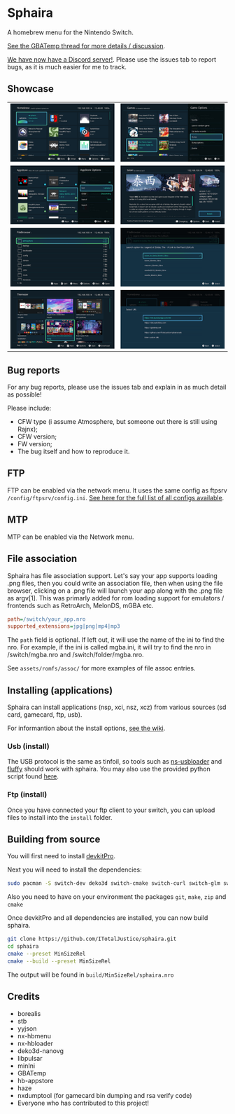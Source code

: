 # Sphaira

A homebrew menu for the Nintendo Switch.

[See the GBATemp thread for more details / discussion](https://gbatemp.net/threads/sphaira-hbmenu-replacement.664523/).

[We have now have a Discord server!](https://discord.gg/8vZBsrprEc). Please use the issues tab to report bugs, as it is much easier for me to track.

## Showcase

|                          |                          |
:-------------------------:|:-------------------------:
![Img](assets/screenshots/homebrew.jpg) | ![Img](assets/screenshots/games.jpg)
![Img](assets/screenshots/appstore.jpg) | ![Img](assets/screenshots/appstore_page.jpg)
![Img](assets/screenshots/file_browser.jpg) | ![Img](assets/screenshots/launch_options.jpg)
![Img](assets/screenshots/themezer.jpg) | ![Img](assets/screenshots/web.jpg)

## Bug reports

For any bug reports, please use the issues tab and explain in as much detail as possible!

Please include:

- CFW type (i assume Atmosphere, but someone out there is still using Rajnx);
- CFW version;
- FW version;
- The bug itself and how to reproduce it.

## FTP

FTP can be enabled via the network menu. It uses the same config as ftpsrv `/config/ftpsrv/config.ini`. [See here for the full list
of all configs available](https://github.com/ITotalJustice/ftpsrv/blob/master/assets/config.ini.template).

## MTP

MTP can be enabled via the Network menu.

## File association

Sphaira has file association support. Let's say your app supports loading .png files, then you could write an association file, then when using the file browser, clicking on a .png file will launch your app along with the .png file as argv[1]. This was primarly added for rom loading support for emulators / frontends such as RetroArch, MelonDS, mGBA etc.

```ini
path=/switch/your_app.nro
supported_extensions=jpg|png|mp4|mp3
```

The `path` field is optional. If left out, it will use the name of the ini to find the nro. For example, if the ini is called mgba.ini, it will try to find the nro in /switch/mgba.nro and /switch/folder/mgba.nro.

See `assets/romfs/assoc/` for more examples of file assoc entries.

## Installing (applications)

Sphaira can install applications (nsp, xci, nsz, xcz) from various sources (sd card, gamecard, ftp, usb).

For informantion about the install options, [see the wiki](https://github.com/ITotalJustice/sphaira/wiki/Install).

### Usb (install)

The USB protocol is the same as tinfoil, so tools such as [ns-usbloader](https://github.com/developersu/ns-usbloader) and [fluffy](https://github.com/fourminute/Fluffy) should work with sphaira. You may also use the provided python script found [here](tools/usb_install_pc.py).

### Ftp (install)

Once you have connected your ftp client to your switch, you can upload files to install into the `install` folder.

## Building from source

You will first need to install [devkitPro](https://devkitpro.org/wiki/Getting_Started).

Next you will need to install the dependencies:
```sh
sudo pacman -S switch-dev deko3d switch-cmake switch-curl switch-glm switch-zlib switch-mbedtls
```

Also you need to have on your environment the packages `git`, `make`, `zip` and `cmake`

Once devkitPro and all dependencies are installed, you can now build sphaira.

```sh
git clone https://github.com/ITotalJustice/sphaira.git
cd sphaira
cmake --preset MinSizeRel
cmake --build --preset MinSizeRel
```

The output will be found in `build/MinSizeRel/sphaira.nro`

## Credits

- borealis
- stb
- yyjson
- nx-hbmenu
- nx-hbloader
- deko3d-nanovg
- libpulsar
- minIni
- GBATemp
- hb-appstore
- haze
- nxdumptool (for gamecard bin dumping and rsa verify code)
- Everyone who has contributed to this project!
